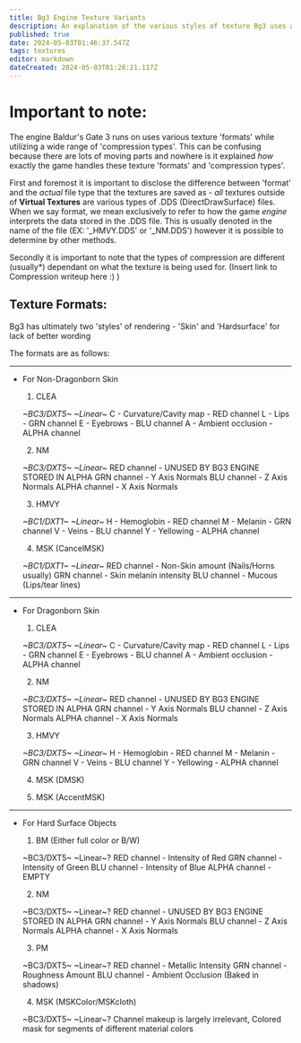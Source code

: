 ```yaml
---
title: Bg3 Engine Texture Variants
description: An explanation of the various styles of texture Bg3 uses and where it uses them
published: true
date: 2024-05-03T01:46:37.547Z
tags: textures
editor: markdown
dateCreated: 2024-05-03T01:28:21.117Z
---
```


# Important to note:

The engine Baldur's Gate 3 runs on uses various texture 'formats' while utilizing a wide range of 'compression types'. This can be confusing because there are lots of moving parts and nowhere is it explained *how* exactly the game handles these texture 'formats' and 'compression types'.

First and foremost it is important to disclose the difference between 'format' and the *actual* file type that the textures are saved as - *all* textures outside of **Virtual Textures** are various types of .DDS (DirectDrawSurface) files. When we say format, we mean exclusively to refer to how the game *engine* interprets the data stored in the .DDS file. This is usually denoted in the name of the file (EX: '_HMVY.DDS' or '_NM.DDS') however it is possible to determine by other methods. 

Secondly it is important to note that the types of compression are different (usually*) dependant on what the texture is being used for. (Insert link to Compression writeup here :) )


## Texture Formats:

Bg3 has ultimately two 'styles' of rendering - 'Skin' and 'Hardsurface' for lack of better wording

The formats are as follows:

---

- For Non-Dragonborn Skin

	1. CLEA 

	*~BC3/DXT5~ ~Linear~*
	C - Curvature/Cavity map - RED channel
  L - Lips  - GRN channel
	E - Eyebrows - BLU channel
  A - Ambient occlusion - ALPHA channel

	2. NM 

	*~BC3/DXT5~ ~Linear~*
	RED channel - UNUSED BY BG3 ENGINE STORED IN ALPHA
  GRN channel - Y Axis Normals
  BLU channel - Z Axis Normals
  ALPHA channel - X Axis Normals

	3. HMVY

	*~BC1/DXT1~ ~Linear~*
	H - Hemoglobin - RED channel
  M - Melanin - GRN channel
  V - Veins - BLU channel
  Y - Yellowing - ALPHA channel

	4. MSK (CancelMSK)

	*~BC1/DXT1~ ~Linear~*
	RED channel - Non-Skin amount (Nails/Horns usually)
  GRN channel - Skin melanin intensity
  BLU channel - Mucous (Lips/tear lines)


---




- For Dragonborn Skin


	1. CLEA

	*~BC3/DXT5~ ~Linear~*
	C - Curvature/Cavity map - RED channel
  L - Lips  - GRN channel
	E - Eyebrows - BLU channel
  A - Ambient occlusion - ALPHA channel
  
	2. NM

	*~BC3/DXT5~ ~Linear~*
	RED channel - UNUSED BY BG3 ENGINE STORED IN ALPHA
  GRN channel - Y Axis Normals
  BLU channel - Z Axis Normals
  ALPHA channel - X Axis Normals
  
	3. HMVY

	*~BC3/DXT5~ ~Linear~*
	H - Hemoglobin - RED channel
  M - Melanin - GRN channel
  V - Veins - BLU channel
  Y - Yellowing - ALPHA channel

	4. MSK (DMSK)
   
	5. MSK (AccentMSK)
    
      
---

- For Hard Surface Objects

	1. BM (Either full color *or* B/W)

	~BC3/DXT5~ ~Linear~?
	RED channel - Intensity of Red
  GRN channel - Intensity of Green
  BLU channel - Intensity of Blue
  ALPHA channel - EMPTY

	2. NM

	~BC3/DXT5~ ~Linear~?
	RED channel - UNUSED BY BG3 ENGINE STORED IN ALPHA
  GRN channel - Y Axis Normals
  BLU channel - Z Axis Normals
  ALPHA channel - X Axis Normals

	3. PM

	~BC3/DXT5~ ~Linear~?
	RED channel - Metallic Intensity
  GRN channel - Roughness Amount
  BLU channel - Ambient Occlusion (Baked in shadows)


	4. MSK (MSKColor/MSKcloth)

	~BC3/DXT5~ ~Linear~?
	Channel makeup is largely irrelevant, Colored mask for segments of different material colors

